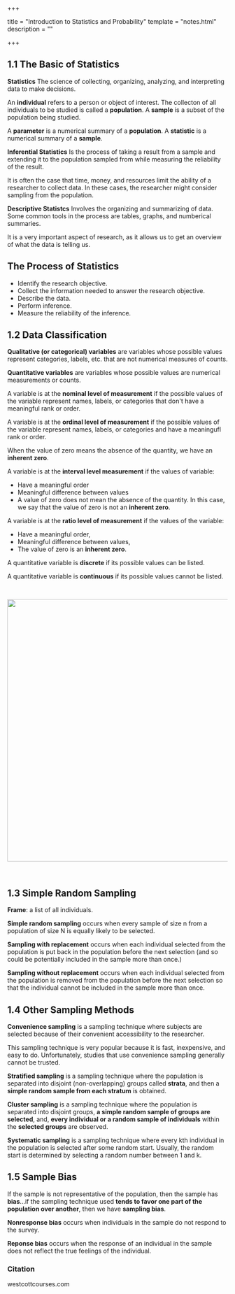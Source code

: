 +++

title = "Introduction to Statistics and Probability"
template = "notes.html"
description = ""

+++

## 1.1 The Basic of Statistics
**Statistics**
The science of collecting, organizing, analyzing, and interpreting data to make decisions.

An **individual** refers to a person or object of interest. The collecton of all individuals to be studied is called a **population**. A **sample** is a subset of the population being studied.

A **parameter** is a numerical summary of a **population**.
A **statistic** is a numerical summary of a **sample**.

**Inferential Statistics** 
Is the process of taking a result from a sample and extending it to the population sampled from while measuring the reliability of the result.

It is often the case that time, money, and resources limit the ability of a researcher to collect data. In these cases, the researcher might consider sampling from the population.

**Descriptive Statistcs**
Involves the organizing and summarizing of data. Some common tools in the process are tables, graphs, and numberical summaries.

It is a very important aspect of research, as it allows us to get an overview of what the data is telling us.

## The Process of Statistics
- Identify the research objective.
- Collect the information needed to answer the research objective.
- Describe the data.
- Perform inference.
- Measure the reliability of the inference.

## 1.2 Data Classification
**Qualitative (or categorical) variables** are variables whose possible values represent 
categories, labels, etc. that are not numerical measures of counts.

**Quantitative variables** are variables whose possible values are numerical measurements or counts.

A variable is at the **nominal level of measurement** if the possible values of the variable represent names, labels, or categories that don't have a meaningful rank or order.

A variable is at the **ordinal level of measurement** if the possible values of the variable represent names, labels, or categories and have a meaningufl rank or order.

When the value of zero means the absence of the quantity, we have an **inherent zero**.

A variable is at the **interval level measurement** if the values of variable:
- Have a meaningful order
- Meaningful difference between values
- A value of zero does not mean the absence of the quantity. In this case, we say that the value of zero is not an **inherent zero**.

A variable is at the **ratio level of measurement** if the values of the variable:
- Have a meaningful order,
- Meaningful difference between values,
- The value of zero is an **inherent zero**.

A quantitative variable is **discrete** if its possible values can be listed.

A quantitative variable is **continuous** if its possible values cannot be listed.

<img style="padding: 30px 0; width: 600px;" src="/images/variable_classification.png"> 

## 1.3 Simple Random Sampling

**Frame**: a list of all individuals.

**Simple random sampling** occurs when every sample of size n from a population of size N is equally likely to be selected.

**Sampling with replacement** occurs when each individual selected from the population is put back in the population before the next selection (and so could be potentially included in the sample more than once.)

**Sampling without replacement** occurs when each individual selected from the population is removed from the population before the next selection so that the individual cannot be included in the sample more than once.

## 1.4 Other Sampling Methods

**Convenience sampling** is a sampling technique where subjects are selected because of their convenient accessibility to the researcher.

This sampling technique is very popular because it is fast, inexpensive, and easy to do. Unfortunately, studies that use convenience sampling generally cannot be trusted.

**Stratified sampling** is a sampling technique where the population is separated into disjoint (non-overlapping) groups called **strata**, and then a **simple random sample from each stratum** is obtained.

**Cluster sampling** is a sampling technique where the population is separated into disjoint groups, **a simple random sample of groups are selected**, and, **every individual or a random sample of individuals** within the **selected groups** are observed.

**Systematic sampling** is a sampling technique where every kth individual in the population is selected after some random start. Usually, the random start is determined by selecting a random number between 1 and k.

## 1.5 Sample Bias

If the sample is not representative of the population, then the sample has **bias**...if the sampling technique used **tends to favor one part of the population over another**, then we have **sampling bias**.

**Nonresponse bias** occurs when individuals in the sample do not respond to the survey.

**Reponse bias** occurs when the response of an individual in the sample does not reflect the true feelings of the individual. 

### Citation 
westcottcourses.com


